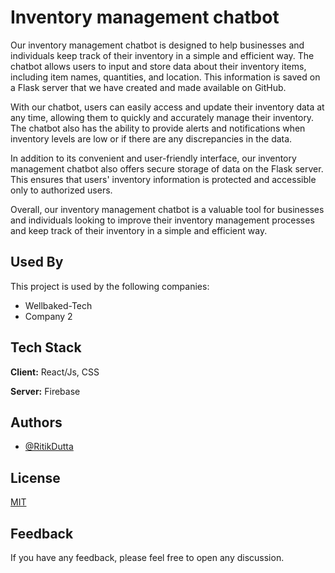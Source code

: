 
# Inventory management chatbot
Our inventory management chatbot is designed to help businesses and individuals keep track of their inventory in a simple and efficient way. The chatbot allows users to input and store data about their inventory items, including item names, quantities, and location. This information is saved on a Flask server that we have created and made available on GitHub.

With our chatbot, users can easily access and update their inventory data at any time, allowing them to quickly and accurately manage their inventory. The chatbot also has the ability to provide alerts and notifications when inventory levels are low or if there are any discrepancies in the data.

In addition to its convenient and user-friendly interface, our inventory management chatbot also offers secure storage of data on the Flask server. This ensures that users' inventory information is protected and accessible only to authorized users.

Overall, our inventory management chatbot is a valuable tool for businesses and individuals looking to improve their inventory management processes and keep track of their inventory in a simple and efficient way.





## Used By

This project is used by the following companies:

- Wellbaked-Tech
- Company 2


## Tech Stack

**Client:** React/Js, CSS

**Server:** Firebase


## Authors

- [@RitikDutta](https://www.github.com/ritikdutta)


## License

[MIT](https://choosealicense.com/licenses/mit/)


## Feedback

If you have any feedback, please feel free to open any discussion.

